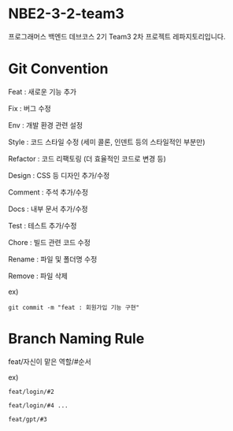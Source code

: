 # NBE2-3-2-team3
프로그래머스 백엔드 데브코스 2기 Team3 2차 프로젝트 레파지토리입니다.


# Git Convention
Feat : 새로운 기능 추가

Fix : 버그 수정

Env : 개발 환경 관련 설정

Style : 코드 스타일 수정 (세미 콜론, 인덴트 등의 스타일적인 부분만)

Refactor : 코드 리팩토링 (더 효율적인 코드로 변경 등)

Design : CSS 등 디자인 추가/수정

Comment : 주석 추가/수정

Docs : 내부 문서 추가/수정

Test : 테스트 추가/수정

Chore : 빌드 관련 코드 수정

Rename : 파일 및 폴더명 수정

Remove : 파일 삭제

ex)

    git commit -m "feat : 회원가입 기능 구현"

    


# Branch Naming Rule
feat/자신이 맡은 역할/#순서

ex) 

    feat/login/#2

    feat/login/#4 ...
    
    feat/gpt/#3
